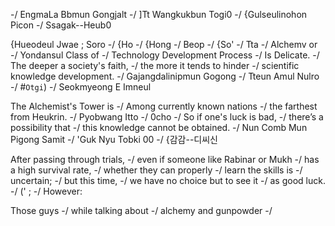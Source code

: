 -/
EngmaLa Bbmun Gongjalt
-/
]Tt Wangkukbun Togi0
-/
{Gulseulinohon Picon
-/
Ssagak--Heub0


<!-- 77 (09).jpg -->
{Hueodeul Jwae ; Soro
-/
{Ho
-/
{Hong
-/
Beop
-/
{So'
-/
Tta
-/
Alchemv or
-/
Yondansul Class of
-/
Technology Development Process
-/
Is Delicate.
-/
The deeper a society's faith,
-/
the more it tends to hinder
-/
scientific knowledge development.
-/
Gajangdalinipmun Gogong
-/
Tteun Amul Nulro
-/
#`Otgi`)
-/
Seokmyeong E Imneul


<!-- 77 (10).jpg -->
The Alchemist's Tower is
-/
Among currently known nations
-/
the farthest from Heukrin.
-/
Pyobwang Itto
-/
0cho
-/
So if one's luck is bad,
-/
there’s a possibility that
-/
this knowledge cannot be obtained.
-/
Nun Comb Mun Pigong Samit
-/
'Guk Nyu Tobki 00
-/
{감감--디씨신


<!-- 77 (11).jpg -->
After passing through trials,
-/
even if someone like Rabinar or Mukh
-/
has a high survival rate,
-/
whether they can properly
-/
learn the skills is
-/
uncertain;
-/
but this time,
-/
we have no choice but to see it
-/
as good luck.
-/
(' ;
-/
However:


<!-- 77 (12).jpg -->
Those guys
-/
while talking about 
-/
alchemy and gunpowder
-/